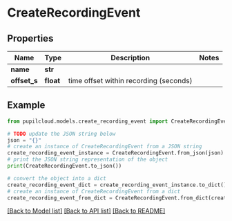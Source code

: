 # CreateRecordingEvent


## Properties

Name | Type | Description | Notes
------------ | ------------- | ------------- | -------------
**name** | **str** |  | 
**offset_s** | **float** | time offset within recording (seconds) | 

## Example

```python
from pupilcloud.models.create_recording_event import CreateRecordingEvent

# TODO update the JSON string below
json = "{}"
# create an instance of CreateRecordingEvent from a JSON string
create_recording_event_instance = CreateRecordingEvent.from_json(json)
# print the JSON string representation of the object
print(CreateRecordingEvent.to_json())

# convert the object into a dict
create_recording_event_dict = create_recording_event_instance.to_dict()
# create an instance of CreateRecordingEvent from a dict
create_recording_event_from_dict = CreateRecordingEvent.from_dict(create_recording_event_dict)
```
[[Back to Model list]](../README.md#documentation-for-models) [[Back to API list]](../README.md#documentation-for-api-endpoints) [[Back to README]](../README.md)


